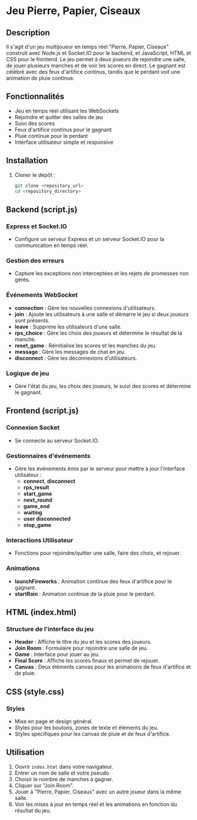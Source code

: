 # Jeu Pierre, Papier, Ciseaux

## Description
Il s'agit d'un jeu multijoueur en temps réel "Pierre, Papier, Ciseaux" construit avec Node.js et Socket.IO pour le backend, et JavaScript, HTML et CSS pour le frontend. Le jeu permet à deux joueurs de rejoindre une salle, de jouer plusieurs manches et de voir les scores en direct. Le gagnant est célébré avec des feux d'artifice continus, tandis que le perdant voit une animation de pluie continue.

## Fonctionnalités
- Jeu en temps réel utilisant les WebSockets
- Rejoindre et quitter des salles de jeu
- Suivi des scores
- Feux d'artifice continus pour le gagnant
- Pluie continue pour le perdant
- Interface utilisateur simple et responsive

## Installation

1. Cloner le dépôt :
   ```bash
   git clone <repository_url>
   cd <repository_directory>

## Backend (script.js)

### Express et Socket.IO
- Configure un serveur Express et un serveur Socket.IO pour la communication en temps réel.

### Gestion des erreurs
- Capture les exceptions non interceptées et les rejets de promesses non gérés.

### Événements WebSocket
- **connection** : Gère les nouvelles connexions d'utilisateurs.
- **join** : Ajoute les utilisateurs à une salle et démarre le jeu si deux joueurs sont présents.
- **leave** : Supprime les utilisateurs d'une salle.
- **rps_choice** : Gère les choix des joueurs et détermine le résultat de la manche.
- **reset_game** : Réinitialise les scores et les manches du jeu.
- **message** : Gère les messages de chat en jeu.
- **disconnect** : Gère les déconnexions d'utilisateurs.

### Logique de jeu
- Gère l'état du jeu, les choix des joueurs, le suivi des scores et détermine le gagnant.

## Frontend (script.js)

### Connexion Socket
- Se connecte au serveur Socket.IO.

### Gestionnaires d'événements
- Gère les événements émis par le serveur pour mettre à jour l'interface utilisateur :
  - **connect**, **disconnect**
  - **rps_result**
  - **start_game**
  - **next_round**
  - **game_end**
  - **waiting**
  - **user disconnected**
  - **stop_game**

### Interactions Utilisateur
- Fonctions pour rejoindre/quitter une salle, faire des choix, et rejouer.

### Animations
- **launchFireworks** : Animation continue des feux d'artifice pour le gagnant.
- **startRain** : Animation continue de la pluie pour le perdant.

## HTML (index.html)

### Structure de l'interface du jeu
- **Header** : Affiche le titre du jeu et les scores des joueurs.
- **Join Room** : Formulaire pour rejoindre une salle de jeu.
- **Game** : Interface pour jouer au jeu.
- **Final Score** : Affiche les scores finaux et permet de rejouer.
- **Canvas** : Deux éléments canvas pour les animations de feux d'artifice et de pluie.

## CSS (style.css)

### Styles
- Mise en page et design général.
- Styles pour les boutons, zones de texte et éléments du jeu.
- Styles spécifiques pour les canvas de pluie et de feux d'artifice.

## Utilisation

1. Ouvrir `index.html` dans votre navigateur.
2. Entrer un nom de salle et votre pseudo.
3. Choisir le nombre de manches à gagner.
4. Cliquer sur "Join Room".
5. Jouer à "Pierre, Papier, Ciseaux" avec un autre joueur dans la même salle.
6. Voir les mises à jour en temps réel et les animations en fonction du résultat du jeu.